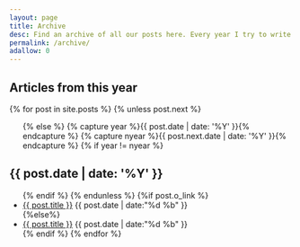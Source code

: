 ```yaml
---
layout: page
title: Archive
desc: Find an archive of all our posts here. Every year I try to write more and more useful content on WebJeda. So this is where you can see what all the things I wrote on every single year!
permalink: /archive/
adallow: 0
---
```


<section id="archive">
<h2>Articles from this year</h2>
{% for post in site.posts %}
  {% unless post.next %}

  <ul class="this">
  {% else %}
  {% capture year %}{{ post.date | date: '%Y' }}{% endcapture %}
  {% capture nyear %}{{ post.next.date | date: '%Y' }}{% endcapture %}
  {% if year != nyear %}
  </ul>
  <h2>{{ post.date | date: '%Y' }}</h2>

  <ul class="past">
  {% endif %}
  {% endunless %}
  {%if post.o_link %}
 <li class="arch-list"><a href="{{ post.o_link }}" target="_blank">{{ post.title }}</a>&nbsp;<time>{{ post.date | date:"%d %b" }}</time></li>
  {%else%}
 <li class="arch-list"><a href="{{site.baseurl}}{{ post.url }}">{{ post.title }}</a>&nbsp;<time>{{ post.date | date:"%d %b" }}</time></li>
 {% endif %}
{% endfor %}
  </ul>
</section>